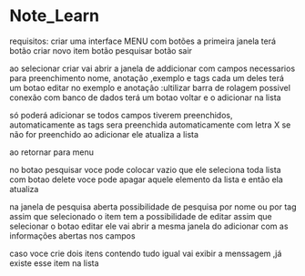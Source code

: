 # Note_Learn
requisitos:
criar uma interface MENU com botões 
a primeira janela terá
botão criar novo item
botão pesquisar 
botão sair

ao selecionar criar vai abrir a janela de addicionar
com campos necessarios para preenchimento
 nome, anotação ,exemplo e tags cada um deles terá um botao editar
no exemplo e anotação :ultilizar barra de rolagem 
possivel conexão com banco de dados
terá um botao voltar e o adicionar na lista

só poderá adicionar se todos campos tiverem preenchidos,
automaticamente as tags sera preenchida automaticamente com letra X se não for preenchido
ao adicionar ele atualiza a lista 

ao retornar para menu

no botao pesquisar voce pode colocar vazio que ele seleciona toda lista 
com botao delete voce pode apagar aquele elemento da lista e então ela atualiza


na janela de pesquisa aberta possibilidade de pesquisa por nome ou por tag 
assim que selecionado o item  tem a possibilidade de editar
assim que selecionar o botao editar ele vai abrir a mesma janela do adicionar com as informações  abertas nos campos

caso voce crie dois itens contendo tudo igual vai exibir a menssagem ,já existe esse item na lista

